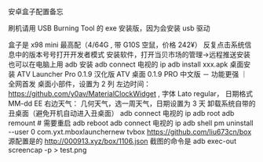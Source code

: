 安卓盒子配置备忘

刷机请用 USB Burning Tool 的 exe 安装版，因为会安装 usb 驱动

盒子是 x98 mini 最高配（4/64G , 带 G10S 空鼠，价格 242¥）
反复点击系统信息中的版本号号打开开发者模式
安装软件，打开当贝市场的管理->远程推送安装
也可以在电脑上用 adb 安装
adb connect 电视的 ip
adb install xxx.apk
桌面安装 ATV Launcher Pro 0.1.9 汉化版 ATV 桌面 0.1.9 PRO 中文版 － 功能更强 ｜ 全网首发
桌面小部件，设置为 2 列
左边时间： https://github.com/y0av/MaterialClockWidget , 字体 Lato regular， 日期格式 MM-dd EE
右边天气： 几何天气，选一周天气，日期设置为 3 天
卸载系统自带的丑桌面（避免开机自动进入丑桌面）
adb connect 电视的 ip
adb root
adb remount # 需要重启
adb reboot
adb connect 电视的 ip
adb shell pm uninstall --user 0 com.yxt.mboxlaunchernew
tvbox https://github.com/liu673cn/box
源配置是的 http://000913.xyz/box/1106.json
截图的命令是
adb exec-out screencap -p > test.png